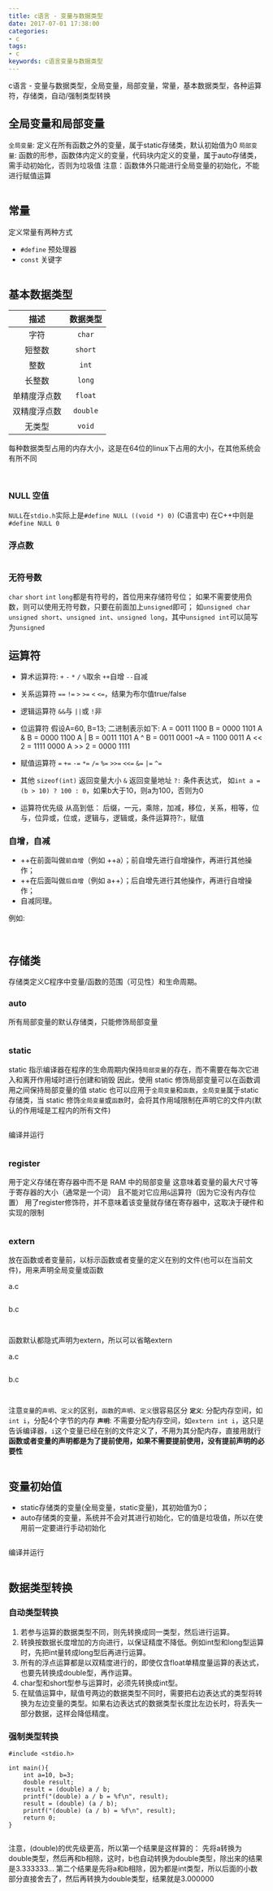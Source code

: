 ```yaml
---
title: c语言 - 变量与数据类型
date: 2017-07-01 17:38:00
categories:
- c
tags:
- c
keywords: c语言变量与数据类型
---
```


> 
c语言 - 变量与数据类型，全局变量，局部变量，常量，基本数据类型，各种运算符，存储类，自动/强制类型转换

<!-- more -->

## 全局变量和局部变量
`全局变量`: 定义在所有函数之外的变量，属于static存储类，默认初始值为0
`局部变量`: 函数的形参，函数体内定义的变量，代码块内定义的变量，属于auto存储类，需手动初始化，否则为垃圾值
注意：函数体外只能进行全局变量的初始化，不能进行赋值运算
<pre><code class="language-c"><script type="text/plain">/*
int i;      正确，i = 0;
*/

/*
int i;
i = 10;     错误，不能进行赋值
*/

/*
int i = 10;     正确，可以进行初始化
*/

/*
int i = 10;
int j = i;      错误
*/

/*
int i = 10 * 10;    正确，编译器会自动优化为 int i = 100;
*/

/*
int i = 10;
int j = i + 10;     错误，不能进行运算操作
*/
</script></code></pre>

## 常量
定义常量有两种方式
- `#define` 预处理器
- `const` 关键字

<pre><code class="language-c line-numbers"><script type="text/plain">#include <stdio.h>
#define PI 3.14

int main(){
    const int I = 1;
    printf("PI: %.2f, I: %d\n", PI, I);
}
</script></code></pre>

## 基本数据类型
|描述|数据类型|
|:-:|:-:|
|字符|`char`|
|短整数|`short`|
|整数|`int`|
|长整数|`long`|
|单精度浮点数|`float`|
|双精度浮点数|`double`|
|无类型|`void`|

每种数据类型占用的内存大小，这是在64位的linux下占用的大小，在其他系统会有所不同
<pre><code class="language-c line-numbers"><script type="text/plain">#include <stdio.h>

int main(){
    printf("char: %d, short: %d, int: %d, long: %d, float: %d, double: %d, void: %d\n", sizeof(char), sizeof(short), sizeof(int), sizeof(long), sizeof(float), sizeof(double), sizeof(void));
    return 0;
}
</script></code></pre>

<pre><code class="language-c line-numbers"><script type="text/plain"># root @ localhost in ~ [12:54:08]
$ gcc type.c

# root @ localhost in ~ [12:54:10]
$ ./a.out
char: 1, short: 2, int: 4, long: 8, float: 4, double: 8, void: 1
</script></code></pre>

### NULL 空值
`NULL`在`stdio.h`实际上是`#define NULL ((void *) 0)` (C语言中)
在C++中则是`#define NULL 0`

### 浮点数
<pre><code class="language-c line-numbers"><script type="text/plain">float a = 1.0f;
double b = 1.0d;
long double ld = 1.0l;  //长浮点数
// 如果不指定后缀f，则默认为double型；
</script></code></pre>

### 无符号数
`char` `short` `int` `long`都是有符号的，首位用来存储符号位；
如果不需要使用负数，则可以使用无符号数，只要在前面加上`unsigned`即可；
如`unsigned char` `unsigned short`、`unsigned int`、`unsigned long`，其中`unsigned int`可以简写为`unsigned`

## 运算符
- 算术运算符:
`+` `-` `*` `/` `%`取余 `++`自增 `--`自减
- 关系运算符
`==` `!=` `>` `>=` `<` `<=`，结果为布尔值true/false
- 逻辑运算符
`&&`与 `||`或 `!`非
- 位运算符
假设A=60, B=13; 二进制表示如下:
A = 0011 1100
B = 0000 1101
A & B = 0000 1100
A | B = 0011 1101
A ^ B = 0011 0001
~A  = 1100 0011
A << 2 = 1111 0000
A >> 2 =  0000 1111
- 赋值运算符
`=` `+=` `-=` `*=` `/=` `%=` `>>=` `<<=` `&=` `|=` `^=`
- 其他
`sizeof(int)` 返回变量大小
`&` 返回变量地址
`?:` 条件表达式， 如`int a = (b > 10) ? 100 : 0`，如果b大于10，则a为100，否则为0

- 运算符优先级
从高到低：
后缀，一元，乘除，加减，移位，关系，相等，位与，位异或，位或，逻辑与，逻辑或，条件运算符?:，赋值

### 自增，自减
- ++在前面叫做`前自增`（例如 ++a）；前自增先进行自增操作，再进行其他操作；
- ++在后面叫做`后自增`（例如 a++）；后自增先进行其他操作，再进行自增操作；
- 自减同理。

例如:
<pre><code class="language-c line-numbers"><script type="text/plain">#include <stdio.h>

int main(){
    int a=10, b=20, c=30, d=40, aa, bb, cc, dd;
    aa = a++;
    bb = ++b;
    cc = c--;
    dd = --d;
    printf("a=%d aa=%d\nb=%d bb=%d\nc=%d cc=%d\nd=%d dd=%d\n", a, aa, b, bb, c, cc, d, dd);
    return 0;
}
</script></code></pre>

<pre><code class="language-c line-numbers"><script type="text/plain"># root @ localhost in ~ [14:50:17]
$ gcc test.c

# root @ localhost in ~ [14:50:19]
$ ./a.out
a=11 aa=10
b=21 bb=21
c=29 cc=30
d=39 dd=39
</script></code></pre>

## 存储类
存储类定义C程序中变量/函数的范围（可见性）和生命周期。

### auto
所有局部变量的默认存储类，只能修饰局部变量
<pre><code class="language-c line-numbers"><script type="text/plain">{
    int i=10;
    auto char c='a';
}
</script></code></pre>

### static
static 指示编译器在程序的生命周期内保持`局部变量`的存在，而不需要在每次它进入和离开作用域时进行创建和销毁
因此，使用 static 修饰局部变量可以在函数调用之间保持局部变量的值
static 也可以应用于`全局变量`和`函数`，`全局变量`属于static存储类，当 static 修饰`全局变量`或`函数`时，会将其作用域限制在声明它的文件内(默认的作用域是工程内的所有文件)
<pre><code class="language-c line-numbers"><script type="text/plain">#include <stdio.h>

void print(){
    static int i=1;
    printf("i = %d\n", i++);
}

int main(){
    print();
    print();
    print();
    print();
    print();
    return 0;
}
</script></code></pre>

编译并运行
<pre><code class="language-c line-numbers"><script type="text/plain"># root @ localhost in ~ [17:17:36]
$ gcc a.c

# root @ localhost in ~ [17:17:39]
$ ./a.out
i = 1
i = 2
i = 3
i = 4
i = 5
</script></code></pre>

### register
用于定义存储在寄存器中而不是 RAM 中的局部变量
这意味着变量的最大尺寸等于寄存器的大小（通常是一个词）
且不能对它应用`&`运算符（因为它没有内存位置）
用了register修饰符，并不意味着该变量就存储在寄存器中，这取决于硬件和实现的限制
<pre><code class="language-c line-numbers"><script type="text/plain">{
    register int i=1;
}
</script></code></pre>

### extern
放在函数或者变量前，以标示函数或者变量的定义在别的文件(也可以在当前文件)，用来声明全局变量或函数

a.c
<pre><code class="language-c line-numbers"><script type="text/plain">#include <stdio.h>

int main(){
    extern int i; // 可简写为 extern i;
    printf("i = %d\n", i);
    return 0;
}
</script></code></pre>

b.c
<pre><code class="language-c line-numbers"><script type="text/plain">int i = 10;
</script></code></pre>

<pre><code class="language-c line-numbers"><script type="text/plain"># root @ localhost in ~ [15:47:05]
$ gcc a.c b.c

# root @ localhost in ~ [15:47:09]
$ ./a.out
i = 10
</script></code></pre>

> 
函数默认都隐式声明为extern，所以可以省略extern

a.c
<pre><code class="language-c line-numbers"><script type="text/plain">extern void print(); //可省略extern

int main(){
    print();
    return 0;
}
</script></code></pre>

b.c
<pre><code class="language-c line-numbers"><script type="text/plain">#include <stdio.h>

void print(){
    printf("print\n");
}
</script></code></pre>

<pre><code class="language-c line-numbers"><script type="text/plain"># root @ localhost in ~ [15:56:55]
$ gcc a.c b.c

# root @ localhost in ~ [15:56:59]
$ ./a.out
print
</script></code></pre>

> 
注意`变量`的`声明`、`定义`的区别，`函数`的`声明`、`定义`很容易区分
**`定义`**: 分配内存空间，如`int i`，分配4个字节的内存
**`声明`**: 不需要分配内存空间，如`extern int i`，这只是告诉编译器，`i`这个变量已经在别的文件定义了，不用为其分配内存，直接用就行
**函数或者变量的声明都是为了提前使用，如果不需要提前使用，没有提前声明的必要性**

<pre><code class="language-c line-numbers"><script type="text/plain">// 函数的声明
void print();
int max(int m, int n);
int min(int, int);

// 函数的定义
void print(){
    printf("hello, world!\n");
}

// 变量的声明
extern int i;
extern i;   // 可省略数据类型

// 变量的定义
int i;

// 变量的赋值
i = 10;

// 变量的初始化(定义的同时进行赋初值)
int i = 10;
</script></code></pre>

## 变量初始值
- static存储类的变量(全局变量，static变量)，其初始值为0；
- auto存储类的变量，系统并不会对其进行初始化，它的值是垃圾值，所以在使用前一定要进行手动初始化

<pre><code class="language-c line-numbers"><script type="text/plain">#include <stdio.h>

char c;
short s;
int i;
long l;
float f;
double d;

int main(){
    static int static_main;
    int a1 = 10;
    int a2 = 20;
    int a = a1 * a2;
    int auto_main;
    printf("char: %c\nshort: %hd\nint: %d\nlong: %ld\nfloat: %f\ndouble: %lf\nstatic_main: %d\nauto_main: %d\n", c, s, i, l, f, d, static_main, auto_main);
    return 0;
}
</script></code></pre>

编译并运行
<pre><code class="language-c line-numbers"><script type="text/plain"># root @ localhost in ~ [17:30:37]
$ gcc a.c

# root @ localhost in ~ [17:30:38]
$ ./a.out
char:
short: 0
int: 0
long: 0
float: 0.000000
double: 0.000000
static_main: 0
auto_main: -2099247248
</script></code></pre>

## 数据类型转换
### 自动类型转换
1. 若参与运算的数据类型不同，则先转换成同一类型，然后进行运算。
2. 转换按数据长度增加的方向进行，以保证精度不降低。例如int型和long型运算时，先把int量转成long型后再进行运算。
3. 所有的浮点运算都是以双精度进行的，即使仅含float单精度量运算的表达式，也要先转换成double型，再作运算。
4. char型和short型参与运算时，必须先转换成int型。
5. 在赋值运算中，赋值号两边的数据类型不同时，需要把右边表达式的类型将转换为左边变量的类型。如果右边表达式的数据类型长度比左边长时，将丢失一部分数据，这样会降低精度。

### 强制类型转换
<pre><code class="language-c line-numbers">#include &lt;stdio.h&gt;

int main(){
    int a=10, b=3;
    double result;
    result = (double) a / b;
    printf(&quot;(double) a / b = %f\n&quot;, result);
    result = (double) (a / b);
    printf(&quot;(double) (a / b) = %f\n&quot;, result);
    return 0;
}
</code></pre>

<pre><code class="language-c line-numbers"><script type="text/plain"># root @ localhost in ~ [17:45:07]
$ gcc a.c

# root @ localhost in ~ [17:45:09]
$ ./a.out
(double) a / b = 3.333333
(double) (a / b) = 3.000000
</script></code></pre>

注意，(double)的优先级更高，所以第一个结果是这样算的：
先将a转换为double类型，然后再和b相除，这时，b也自动转换为double类型，除出来的结果是3.333333...
第二个结果是先将a和b相除，因为都是int类型，所以后面的小数部分直接舍去了，然后再转换为double类型，结果就是3.000000
